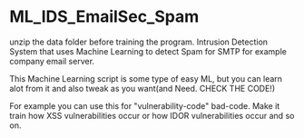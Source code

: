 # ML_IDS_EmailSec_Spam
unzip the data folder before training the program.
Intrusion Detection System that uses Machine Learning to detect Spam for SMTP for example company email server.

This Machine Learning script is some type of easy ML, but you can learn alot from it and also tweak as you want(and Need. CHECK THE CODE!)

For example you can use this for "vulnerability-code" bad-code. Make it train how XSS vulnerabilities occur or how IDOR vulnerabilities occur and so on.
